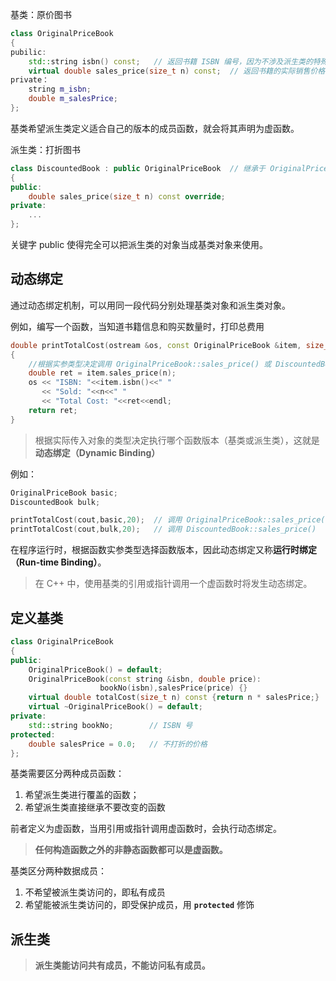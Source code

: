 基类：原价图书

```c++
class OriginalPriceBook
{
pubilic:
    std::string isbn() const;   // 返回书籍 ISBN 编号，因为不涉及派生类的特殊性，只需要定义一次
    virtual double sales_price(size_t n) const;  // 返回书籍的实际销售价格，与派生类相关，两个类都包含该函数
private：
    string m_isbn;
    double m_salesPrice;
};
```

基类希望派生类定义适合自己的版本的成员函数，就会将其声明为虚函数。



派生类：打折图书

```c++
class DiscountedBook : public OriginalPriceBook  // 继承于 OriginalPriceBook 类
{
public:
    double sales_price(size_t n) const override;
private:
    ...
};
```

关键字 public 使得完全可以把派生类的对象当成基类对象来使用。



## 动态绑定

通过动态绑定机制，可以用同一段代码分别处理基类对象和派生类对象。

例如，编写一个函数，当知道书籍信息和购买数量时，打印总费用

```c++
double printTotalCost(ostream &os, const OriginalPriceBook &item, size_t n)
{
    //根据实参类型决定调用 OriginalPriceBook::sales_price() 或 DiscountedBook::sales_price()
    double ret = item.sales_price(n);
    os << "ISBN: "<<item.isbn()<<" "
       << "Sold: "<<n<<" "
       << "Total Cost: "<<ret<<endl;
    return ret;
}
```

> 根据实际传入对象的类型决定执行哪个函数版本（基类或派生类），这就是**动态绑定（Dynamic Binding）**

例如：

```c++
OriginalPriceBook basic;
DiscountedBook bulk;

printTotalCost(cout,basic,20);  // 调用 OriginalPriceBook::sales_price()
printTotalCost(cout,bulk,20);   // 调用 DiscountedBook::sales_price()
```

在程序运行时，根据函数实参类型选择函数版本，因此动态绑定又称**运行时绑定（Run-time Binding）**。

> 在 C++ 中，使用基类的引用或指针调用一个虚函数时将发生动态绑定。



## 定义基类



```c++
class OriginalPriceBook
{
public:
    OriginalPriceBook() = default;
    OriginalPriceBook(const string &isbn, double price):
    				bookNo(isbn),salesPrice(price) {}
    virtual double totalCost(size_t n) const {return n * salesPrice;}
    virtual ~OriginalPriceBook() = default;
private:
    std::string bookNo;        // ISBN 号
protected:
    double salesPrice = 0.0;   // 不打折的价格
};
```



基类需要区分两种成员函数：

1. 希望派生类进行覆盖的函数；
2. 希望派生类直接继承不要改变的函数

前者定义为虚函数，当用引用或指针调用虚函数时，会执行动态绑定。



> **任何构造函数之外的非静态函数都可以是虚函数。**



基类区分两种数据成员：

1. 不希望被派生类访问的，即私有成员
2. 希望能被派生类访问的，即受保护成员，用 **`protected`** 修饰



## 派生类



> **派生类能访问共有成员，不能访问私有成员。**